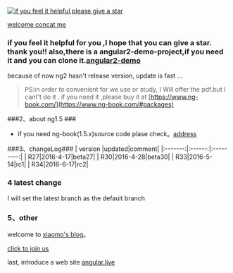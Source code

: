 [![if you feel it helpful,please give a star](http://static.xiaomo.info/images/star.jpg)](https://github.com/qq83387856/angular2) 
  
[welcome concat me](http://blog.xiaomo.info/about) 

### if you feel it helpful for you ,I hope that you can give a star. thank you!! also,there is a angular2-demo-project,if you need it and you can clone it.[angular2-demo](https://github.com/qq83387856/angular2-demo)  
      
because of now ng2 hasn't release version, update is fast ...    
   
>PS:in order to convenient for we use or study, I Will offer the pdf.but I cant't do it . if you need it ,please buy it at [https://www.ng-book.com/](https://www.ng-book.com/#packages)    

###2、about ng1.5 ###
* if you need ng-book(1.5.x)source code plase check。[address](https://github.com/qq83387856/ng-book-code/tree/master)

###3、changeLog###
| version |updated|comment|
|:-------:|:------:|:---------:|
| R27|2016-4-17|beta27|
| R30|2016-4-28|beta30|
| R33|2016-5-14|rc1|
| R34|2016-6-17|rc2|

### 4 latest change
I will set the latest branch as the default branch

### 5、other
welcome to [xiaomo's blog](http://blog.xiaomo.info)。

[click to join us](http://jq.qq.com/?_wv=1027&k=29LUKS8)  

last, introduce a web site [angular.live](http://angular.live/translate/cn/about.html)

